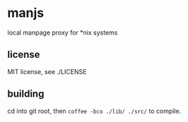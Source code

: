 # manjs

local manpage proxy for \*nix systems

## license

MIT license, see ./LICENSE

## building

cd into git root, then `coffee -bco ./lib/ ./src/` to compile.
